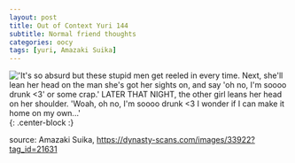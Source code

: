 ```yaml
---
layout: post
title: Out of Context Yuri 144
subtitle: Normal friend thoughts
categories: oocy
tags: [yuri, Amazaki Suika]
---
```



!['It's so absurd but these stupid men get reeled in every time. Next, she'll lean her head on the man she's got her sights on, and say 'oh no, I'm soooo drunk <3' or some crap.' LATER THAT NIGHT, the other girl leans her head on her shoulder. 'Woah, oh no, I'm soooo drunk <3 I wonder if I can make it home on my own...'](https://imgur.com/Fymyyxn.png){: .center-block :}


source: Amazaki Suika, https://dynasty-scans.com/images/33922?tag_id=21631